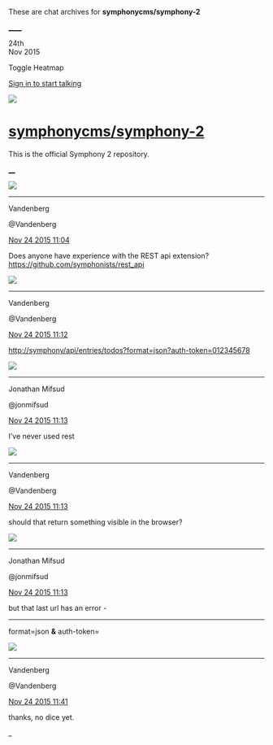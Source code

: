 These are chat archives for **symphonycms/symphony-2**

[__](/symphonycms/symphony-2/archives/2015/11/25)[__](/symphonycms/symphony-2/archives/2015/11/23)

24th  
Nov 2015

Toggle Heatmap

[Sign in to start talking](/login?action=login&button=archive-login)

![](https://avatars-02.gitter.im/group/iv/3/57542c45c43b8c601977197e?s=48)

#  [symphonycms/symphony-2](/symphonycms/symphony-2)

This is the official Symphony 2 repository.

[ __](/orgs/symphonycms/rooms "More symphonycms rooms")

![](https://avatars0.githubusercontent.com/u/776451?v=3&s=30)

____

Vandenberg

@Vandenberg

[Nov 24 2015
11:04](https://gitter.im/symphonycms/symphony-2?at=5654443777b7a53a219e4d81)

Does anyone have experience with the REST api extension?
<https://github.com/symphonists/rest_api>

![](https://avatars0.githubusercontent.com/u/776451?v=3&s=30)

____

Vandenberg

@Vandenberg

[Nov 24 2015
11:12](https://gitter.im/symphonycms/symphony-2?at=5654463753a476873d214f3f)

<http://symphony/api/entries/todos?format=json?auth-token=012345678>

![](https://avatars1.githubusercontent.com/u/859775?v=3&s=30)

____

Jonathan Mifsud

@jonmifsud

[Nov 24 2015
11:13](https://gitter.im/symphonycms/symphony-2?at=56544648a60c9fa60895f738)

I’ve never used rest

![](https://avatars0.githubusercontent.com/u/776451?v=3&s=30)

____

Vandenberg

@Vandenberg

[Nov 24 2015
11:13](https://gitter.im/symphonycms/symphony-2?at=56544654ad9684883d786f6f)

should that return something visible in the browser?

![](https://avatars1.githubusercontent.com/u/859775?v=3&s=30)

____

Jonathan Mifsud

@jonmifsud

[Nov 24 2015
11:13](https://gitter.im/symphonycms/symphony-2?at=56544658ad9684883d786f71)

but that last url has an error -

____

format=json **&** auth-token=

![](https://avatars0.githubusercontent.com/u/776451?v=3&s=30)

____

Vandenberg

@Vandenberg

[Nov 24 2015
11:41](https://gitter.im/symphonycms/symphony-2?at=56544ce377b7a53a219e4f57)

thanks, no dice yet.

_

